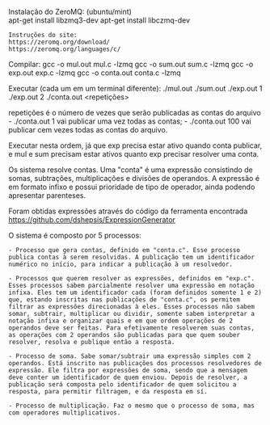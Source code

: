 Instalação do ZeroMQ:
(ubuntu/mint)	
apt-get install libzmq3-dev
apt-get install libczmq-dev

	Instruções do site:
	https://zeromq.org/download/
	https://zeromq.org/languages/c/

Compilar:
gcc -o mul.out mul.c -lzmq
gcc -o sum.out sum.c -lzmq
gcc -o exp.out exp.c -lzmq
gcc -o conta.out conta.c -lzmq

Executar (cada um em um terminal diferente):
./mul.out
./sum.out
./exp.out 1
./exp.out 2
./conta.out <repetições>

repetições é o número de vezes que serão publicadas as contas do arquivo
	- ./conta.out 1 vai publicar uma vez todas as contas;
	- ./conta.out 100 vai publicar cem vezes todas as contas do arquivo.

Executar nesta ordem, já que exp precisa estar ativo quando conta publicar, e mul e sum precisam estar ativos quanto exp precisar resolver uma conta.

Os sistema resolve contas. Uma "conta" é uma expressão consistindo de somas, subtrações, multiplicações e divisões de operandos. A expressão é em formato infixo e possui prioridade de tipo de operador, ainda podendo apresentar parenteses.

Foram obtidas expressões através do código da ferramenta encontrada https://github.com/dshepsis/ExpressionGenerator

O sistema é composto por 5 processos:
	
	- Processo que gera contas, definido em "conta.c". Esse processo publica contas à serem resolvidas. A publicação tem um identificador numérico no início, para indicar a publicação à um resolvedor.
	
	- Processos que querem resolver as expressões, definidos em "exp.c". Esses processos sabem parcialmente resolver uma expressão em notação infixa. Eles tem um identificador cada (foram definidos somente 1 e 2) que, estando inscritas nas publicações de "conta.c", os permitem filtrar as expressões direcionadas à eles. Esses processos não sabem somar, subtrair, multiplicar ou dividir, somente sabem interpretar a notação infixa e organizar quais e em que ordem operações de 2 operandos deve ser feitas. Para efetivamente resolverem suas contas, as operações com 2 operandos são publicadas para que quem souber resolver, resolva e publique então a resposta.
	
	- Processo de soma. Sabe somar/subtrair uma expressão simples com 2 operandos. Está inscrito nas publicações dos processos resolvedores de expressão. Ele filtra por expressões de soma, sendo que a mensagem deve conter um identificador de quem enviou. Depois de resolver, a publicação será composta pelo identificador de quem solicitou a resposta, para permitir filtragem, e da resposta em sí.
	
	- Processo de multiplicação. Faz o mesmo que o processo de soma, mas com operadores multiplicativos.
